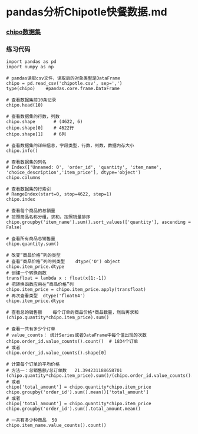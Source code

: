 # pandas分析Chipotle快餐数据.md
### [chipo数据集](https://github.com/daacheng/PythonBasic/blob/master/dataset/chipotle.csv)

### 练习代码

    import pandas as pd
    import numpy as np

    # pandas读取csv文件，读取后的对象类型是DataFrame
    chipo = pd.read_csv('chipotle.csv', sep=',')
    type(chipo)    #pandas.core.frame.DataFrame

    # 查看数据集前10条记录
    chipo.head(10)

    # 查看数据集的行数，列数
    chipo.shape       # (4622, 6)
    chipo.shape[0]    # 4622行
    chipo.shape[1]    # 6列

    # 查看数据集的详细信息，字段类型，行数，列数，数据内存大小
    chipo.info()

    # 查看数据集的列名    
    # Index(['Unnamed: 0', 'order_id', 'quantity', 'item_name', 'choice_description','item_price'], dtype='object')
    chipo.columns

    # 查看数据集的行索引
    # RangeIndex(start=0, stop=4622, step=1)
    chipo.index

    # 查看每个商品的总销量
    # 按照商品名称分组，求和，按照销量排序
    chipo.groupby('item_name').sum().sort_values(['quantity'], ascending = False)

    # 查看所有商品总销售量
    chipo.quantity.sum()

    # 改变“商品价格”列的类型
    # 查看“商品价格”列的列类型    dtype('O') object
    chipo.item_price.dtype
    # 创建一个转换函数
    transfloat = lambda x : float(x[1:-1])
    # 把转换函数应用在“商品价格”列
    chipo.item_price = chipo.item_price.apply(transfloat)
    # 再次查看类型  dtype('float64')
    chipo.item_price.dtype

    # 查看总的销售额    每个订单的商品价格*商品数量，然后再求和
    (chipo.quantity*chipo.item_price).sum()

    # 查看一共有多少个订单
    # value_counts： 统计Series或者DataFrame中每个值出现的次数 
    chipo.order_id.value_counts().count()  # 1834个订单
    # 或者
    chipo.order_id.value_counts().shape[0]

    # 计算每个订单的平均价格
    # 方法一：总销售额/总订单数   21.394231188658701
    (chipo.quantity*chipo.item_price).sum()/(chipo.order_id.value_counts().count()) 
    # 或者
    chipo['total_amount'] = chipo.quantity*chipo.item_price
    chipo.groupby('order_id').sum().mean()['total_amount']
    # 或者 
    chipo['total_amount'] = chipo.quantity*chipo.item_price
    chipo.groupby('order_id').sum().total_amount.mean()

    # 一共有多少种商品  50
    chipo.item_name.value_counts().count()
